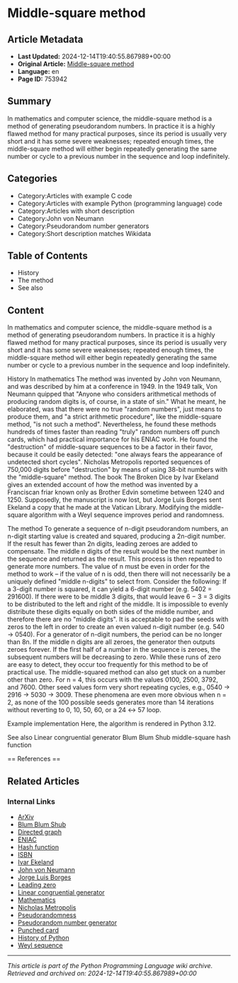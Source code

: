 # Middle-square method

## Article Metadata

- **Last Updated:** 2024-12-14T19:40:55.867989+00:00
- **Original Article:** [Middle-square method](https://en.wikipedia.org/wiki/Middle-square_method)
- **Language:** en
- **Page ID:** 753942

## Summary

In mathematics and computer science, the middle-square method is a method of generating pseudorandom numbers. In practice it is a highly flawed method for many practical purposes, since its period is usually very short and it has some severe weaknesses; repeated enough times, the middle-square method will either begin repeatedly generating the same number or cycle to a previous number in the sequence and loop indefinitely.

## Categories

- Category:Articles with example C code
- Category:Articles with example Python (programming language) code
- Category:Articles with short description
- Category:John von Neumann
- Category:Pseudorandom number generators
- Category:Short description matches Wikidata

## Table of Contents

- History
- The method
- See also

## Content

In mathematics and computer science, the middle-square method is a method of generating pseudorandom numbers. In practice it is a highly flawed method for many practical purposes, since its period is usually very short and it has some severe weaknesses; repeated enough times, the middle-square method will either begin repeatedly generating the same number or cycle to a previous number in the sequence and loop indefinitely.

History
In mathematics
The method was invented by John von Neumann, and was described by him at a conference in 1949.
In the 1949 talk, Von Neumann quipped that "Anyone who considers arithmetical methods of producing random digits is, of course, in a state of sin." What he meant, he elaborated, was that there were no true "random numbers", just means to produce them, and "a strict arithmetic procedure", like the middle-square method, "is not such a method". Nevertheless, he found these methods hundreds of times faster than reading "truly" random numbers off punch cards, which had practical importance for his ENIAC work. He found the "destruction" of middle-square sequences to be a factor in their favor, because it could be easily detected: "one always fears the appearance of undetected short cycles". Nicholas Metropolis reported sequences of 750,000 digits before "destruction" by means of using 38-bit numbers with the "middle-square" method.
The book The Broken Dice by Ivar Ekeland gives an extended account of how the method was invented by a Franciscan friar known only as Brother Edvin sometime between 1240 and 1250. Supposedly, the manuscript is now lost, but Jorge Luis Borges sent Ekeland a copy that he made at the Vatican Library.
Modifying the middle-square algorithm with a Weyl sequence improves period and randomness.

The method
To generate a sequence of n-digit pseudorandom numbers, an n-digit starting value is created and squared, producing a 2n-digit number. If the result has fewer than 2n digits, leading zeroes are added to compensate. The middle n digits of the result would be the next number in the sequence and returned as the result. This process is then repeated to generate more numbers. 
The value of n must be even in order for the method to work –  if the value of n is odd, then there will not necessarily be a uniquely defined "middle n-digits" to select from. Consider the following: If a 3-digit number is squared, it can yield a 6-digit number (e.g. 5402 = 291600). If there were to be middle 3 digits, that would leave 6 − 3 = 3 digits to be distributed to the left and right of the middle. It is impossible to evenly distribute these digits equally on both sides of the middle number, and therefore there are no "middle digits". It is acceptable to pad the seeds with zeros to the left in order to create an even valued n-digit number (e.g. 540 → 0540).
For a generator of n-digit numbers, the period can be no longer than 8n. If the middle n digits are all zeroes, the generator then outputs zeroes forever. If the first half of a number in the sequence is zeroes, the subsequent numbers will be decreasing to zero. While these runs of zero are easy to detect, they occur too frequently for this method to be of practical use. The middle-squared method can also get stuck on a number other than zero.  For n = 4, this occurs with the values 0100, 2500, 3792, and 7600. Other seed values form very short repeating cycles, e.g., 0540 → 2916 → 5030 → 3009. These phenomena are even more obvious when n = 2, as none of the 100 possible seeds generates more than 14 iterations without reverting to 0, 10, 50, 60, or a 24 ↔ 57 loop.

Example implementation
Here, the algorithm is rendered in Python 3.12.

See also
Linear congruential generator
Blum Blum Shub
 middle-square hash function 


== References ==

## Related Articles

### Internal Links

- [ArXiv](https://en.wikipedia.org/wiki/ArXiv)
- [Blum Blum Shub](https://en.wikipedia.org/wiki/Blum_Blum_Shub)
- [Directed graph](https://en.wikipedia.org/wiki/Directed_graph)
- [ENIAC](https://en.wikipedia.org/wiki/ENIAC)
- [Hash function](https://en.wikipedia.org/wiki/Hash_function)
- [ISBN](https://en.wikipedia.org/wiki/ISBN)
- [Ivar Ekeland](https://en.wikipedia.org/wiki/Ivar_Ekeland)
- [John von Neumann](https://en.wikipedia.org/wiki/John_von_Neumann)
- [Jorge Luis Borges](https://en.wikipedia.org/wiki/Jorge_Luis_Borges)
- [Leading zero](https://en.wikipedia.org/wiki/Leading_zero)
- [Linear congruential generator](https://en.wikipedia.org/wiki/Linear_congruential_generator)
- [Mathematics](https://en.wikipedia.org/wiki/Mathematics)
- [Nicholas Metropolis](https://en.wikipedia.org/wiki/Nicholas_Metropolis)
- [Pseudorandomness](https://en.wikipedia.org/wiki/Pseudorandomness)
- [Pseudorandom number generator](https://en.wikipedia.org/wiki/Pseudorandom_number_generator)
- [Punched card](https://en.wikipedia.org/wiki/Punched_card)
- [History of Python](https://en.wikipedia.org/wiki/History_of_Python)
- [Weyl sequence](https://en.wikipedia.org/wiki/Weyl_sequence)

---
_This article is part of the Python Programming Language wiki archive._
_Retrieved and archived on: 2024-12-14T19:40:55.867989+00:00_
